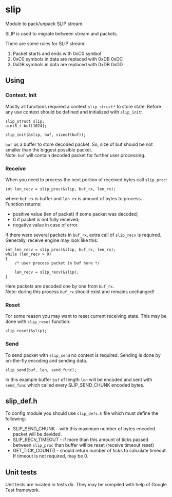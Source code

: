 # slip

Module to pack/unpack SLIP stream.

SLIP is used to migrate between stream and packets.

There are some rules for SLIP stream:
1. Packet starts and ends with 0xC0 symbol
2. 0xC0 symbols in data are replaced with 0xDB 0xDC
3. 0xDB symbols in data are replaced with 0xDB 0xDD


## Using

### Context. Init
Mostly all functions required a context `slip_struct*` to store state. Before any use context should be defined and initialized with `slip_init`:

```
slip_struct slip;
uint8_t buf[1024];

slip_init(&slip, buf, sizeof(buf));
```

`buf` us a buffer to store decoded packet. So, size of buf should be not smaller than the biggest possible packet.  
Note: `buf` will contain decoded packet for further user processing.

### Receive
When you need to process the next portion of received bytes call `slip_proc`:

```
int len_recv = slip_proc(&slip, buf_rx, len_rx);
```
where `buf_rx` is buffer and `len_rx` is amount of bytes to process.  
Function returns:
- positive value (len of packet) if some packet was decoded;
- 0 if packet is not fully received;
- negative value in case of error.

If there were several packets in `buf_rx`, extra call of `slip_recv` is required.  
Generally, receive engine may look like this:

```
int len_recv = slip_proc(&slip, buf_rx, len_rx);
while (len_recv > 0)
{
    /* user process packet in buf here */

    len_recv = slip_recv(&slip);
}
```
Here packets are decoded one by one from `buf_rx`.  
Note: during this process `buf_rx` should exist and remains unchanged!

### Reset

For some reason you may want to reset current receiving state. This may be done with `slip_reset` function:

```
slip_reset(&slip);
```

### Send
To send packet with `slip_send` no context is required. Sending is done by on-the-fly encoding and sending data.

```
slip_send(buf, len, send_func);
```
In this example buffer `buf` of length `len` will be encoded and sent with `send_func` which called every SLIP_SEND_CHUNK encoded bytes.


## slip_def.h
To config module you should use `slip_defs.h` file which must define the following:
- SLIP_SEND_CHUNK - with this maximum number of bytes encoded packet will be devided.
- SLIP_RECV_TIMEOUT - if more than this amount of ticks passed between `slip_proc` than buffer will be reset (receive timeout reset)
- GET_TICK_COUNT() - should return number of ticks to calculate timeout. If timeout is not required, may be 0.


## Unit tests
Unit tests are located in tests dir. They may be compiled with help of Google Test framework.
